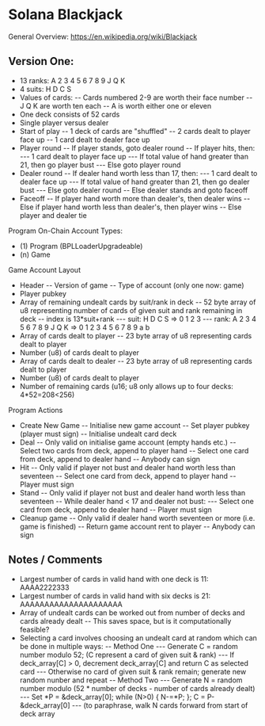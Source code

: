 # Solana Blackjack

General Overview: <https://en.wikipedia.org/wiki/Blackjack>

## Version One:
- 13 ranks: A 2 3 4 5 6 7 8 9 J Q K
- 4 suits: H D C S
- Values of cards:
-- Cards numbered 2-9 are worth their face number
-- J Q K are worth ten each
-- A is worth either one or eleven
- One deck consists of 52 cards
- Single player versus dealer
- Start of play
-- 1 deck of cards are "shuffled"
-- 2 cards dealt to player face up
-- 1 card dealt to dealer face up
- Player round
-- If player stands, goto dealer round
-- If player hits, then:
--- 1 card dealt to player face up
--- If total value of hand greater than 21, then go player bust
--- Else goto player round
- Dealer round
-- If dealer hand worth less than 17, then:
--- 1 card dealt to dealer face up
--- If total value of hand greater than 21, then go dealer bust
--- Else goto dealer round
-- Else dealer stands and goto faceoff
- Faceoff
-- If player hand worth more than dealer's, then dealer wins
-- Else if player hand worth less than dealer's, then player wins
-- Else player and dealer tie

Program On-Chain Account Types:
- (1) Program (BPLLoaderUpgradeable)
- (n) Game

Game Account Layout
- Header
-- Version of game
-- Type of account (only one now: game)
- Player pubkey
- Array of remaining undealt cards by suit/rank in deck
-- 52 byte array of u8 representing number of cards of given suit and rank remaining in deck
-- index is 13*suit+rank
--- suit: H D C S => 0 1 2 3
--- rank: A 2 3 4 5 6 7 8 9 J Q K => 0 1 2 3 4 5 6 7 8 9 a b
- Array of cards dealt to player
-- 23 byte array of u8 representing cards dealt to player
- Number (u8) of cards dealt to player
- Array of cards dealt to dealer
-- 23 byte array of u8 representing cards dealt to player
- Number (u8) of cards dealt to player
- Number of remaining cards (u16; u8 only allows up to four decks: 4*52=208<256)

Program Actions
- Create New Game
-- Initialise new game account
-- Set player pubkey (player must sign)
-- Initialise undealt card deck
- Deal
-- Only valid on initialise game account (empty hands etc.)
-- Select two cards from deck, append to player hand
-- Select one card from deck, append to dealer hand
-- Anybody can sign
- Hit
-- Only valid if player not bust and dealer hand worth less than seventeen
-- Select one card from deck, append to player hand
-- Player must sign
- Stand
-- Only valid if player not bust and dealer hand worth less than seventeen
-- While dealer hand < 17 and dealer not bust:
--- Select one card from deck, append to dealer hand
-- Player must sign
- Cleanup game
-- Only valid if dealer hand worth seventeen or more (i.e. game is finished)
-- Return game account rent to player
-- Anybody can sign

## Notes / Comments
- Largest number of cards in valid hand with one deck is 11: AAAA2222333
- Largest number of cards in valid hand with six decks is 21: AAAAAAAAAAAAAAAAAAAAA
- Array of undealt cards can be worked out from number of decks and cards already dealt
-- This saves space, but is it computationally feasible?
- Selecting a card involves choosing an undealt card at random which can be done in multiple ways:
-- Method One
--- Generate C = random number modulo 52; (C represent a card of given suit & rank)
--- If deck_array[C] > 0, decrement deck_array[C] and return C as selected card
--- Otherwise no card of given suit & rank remain; generate new random nunber and repeat
-- Method Two
--- Generate N = random number modulo (52 * number of decks - number of cards already dealt)
--- Set *P = &deck_array[0]; while (N>0) { N-=*P; }; C = P-&deck_array[0]
--- (to paraphrase, walk N cards forward from start of deck array
